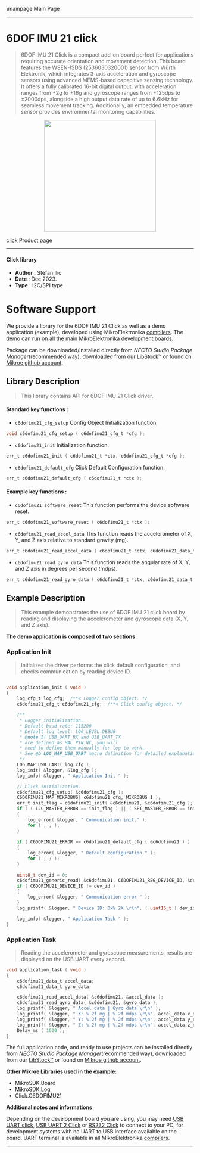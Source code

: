 \mainpage Main Page

---
# 6DOF IMU 21 click

> 6DOF IMU 21 Click is a compact add-on board perfect for applications requiring accurate orientation and movement detection. This board features the WSEN-ISDS (2536030320001) sensor from Würth Elektronik, which integrates 3-axis acceleration and gyroscope sensors using advanced MEMS-based capacitive sensing technology. It offers a fully calibrated 16-bit digital output, with acceleration ranges from ±2g to ±16g and gyroscope ranges from ±125dps to ±2000dps, alongside a high output data rate of up to 6.6kHz for seamless movement tracking. Additionally, an embedded temperature sensor provides environmental monitoring capabilities.

<p align="center">
  <img src="https://download.mikroe.com/images/click_for_ide/6dofimu21_click.png" height=300px>
</p>

[click Product page](https://www.mikroe.com/6dof-imu-21-click)

---


#### Click library

- **Author**        : Stefan Ilic
- **Date**          : Dec 2023.
- **Type**          : I2C/SPI type


# Software Support

We provide a library for the 6DOF IMU 21 Click
as well as a demo application (example), developed using MikroElektronika
[compilers](https://www.mikroe.com/necto-studio).
The demo can run on all the main MikroElektronika [development boards](https://www.mikroe.com/development-boards).

Package can be downloaded/installed directly from *NECTO Studio Package Manager*(recommended way), downloaded from our [LibStock&trade;](https://libstock.mikroe.com) or found on [Mikroe github account](https://github.com/MikroElektronika/mikrosdk_click_v2/tree/master/clicks).

## Library Description

> This library contains API for 6DOF IMU 21 Click driver.

#### Standard key functions :

- `c6dofimu21_cfg_setup` Config Object Initialization function.
```c
void c6dofimu21_cfg_setup ( c6dofimu21_cfg_t *cfg );
```

- `c6dofimu21_init` Initialization function.
```c
err_t c6dofimu21_init ( c6dofimu21_t *ctx, c6dofimu21_cfg_t *cfg );
```

- `c6dofimu21_default_cfg` Click Default Configuration function.
```c
err_t c6dofimu21_default_cfg ( c6dofimu21_t *ctx );
```

#### Example key functions :

- `c6dofimu21_software_reset` This function performs the device software reset.
```c
err_t c6dofimu21_software_reset ( c6dofimu21_t *ctx );
```

- `c6dofimu21_read_accel_data` This function reads the accelerometer of X, Y, and Z axis relative to standard gravity (mg).
```c
err_t c6dofimu21_read_accel_data ( c6dofimu21_t *ctx, c6dofimu21_data_t *accel_data );
```

- `c6dofimu21_read_gyro_data` This function reads the angular rate of X, Y, and Z axis in degrees per second (mdps).
```c
err_t c6dofimu21_read_gyro_data ( c6dofimu21_t *ctx, c6dofimu21_data_t *gyro_data );
```

## Example Description

> This example demonstrates the use of 6DOF IMU 21 click board by reading and displaying 
  the accelerometer and gyroscope data (X, Y, and Z axis).

**The demo application is composed of two sections :**

### Application Init

> Initializes the driver performs the click default configuration, 
  and checks communication by reading device ID.

```c

void application_init ( void )
{
    log_cfg_t log_cfg;  /**< Logger config object. */
    c6dofimu21_cfg_t c6dofimu21_cfg;  /**< Click config object. */

    /** 
     * Logger initialization.
     * Default baud rate: 115200
     * Default log level: LOG_LEVEL_DEBUG
     * @note If USB_UART_RX and USB_UART_TX 
     * are defined as HAL_PIN_NC, you will 
     * need to define them manually for log to work. 
     * See @b LOG_MAP_USB_UART macro definition for detailed explanation.
     */
    LOG_MAP_USB_UART( log_cfg );
    log_init( &logger, &log_cfg );
    log_info( &logger, " Application Init " );

    // Click initialization.
    c6dofimu21_cfg_setup( &c6dofimu21_cfg );
    C6DOFIMU21_MAP_MIKROBUS( c6dofimu21_cfg, MIKROBUS_1 );
    err_t init_flag = c6dofimu21_init( &c6dofimu21, &c6dofimu21_cfg );
    if ( ( I2C_MASTER_ERROR == init_flag ) || ( SPI_MASTER_ERROR == init_flag ) )
    {
        log_error( &logger, " Communication init." );
        for ( ; ; );
    }
    
    if ( C6DOFIMU21_ERROR == c6dofimu21_default_cfg ( &c6dofimu21 ) )
    {
        log_error( &logger, " Default configuration." );
        for ( ; ; );
    }

    uint8_t dev_id = 0;
    c6dofimu21_generic_read( &c6dofimu21, C6DOFIMU21_REG_DEVICE_ID, &dev_id, 1 );
    if ( C6DOFIMU21_DEVICE_ID != dev_id )
    {
        log_error( &logger, " Communication error " );
    }
    log_printf( &logger, " Device ID: 0x%.2X \r\n", ( uint16_t ) dev_id );

    log_info( &logger, " Application Task " );
}

```

### Application Task

> Reading the accelerometer and gyroscope measurements, results are displayed on the USB UART every second.

```c
void application_task ( void )
{
    c6dofimu21_data_t accel_data;
    c6dofimu21_data_t gyro_data;

    c6dofimu21_read_accel_data( &c6dofimu21, &accel_data );
    c6dofimu21_read_gyro_data( &c6dofimu21, &gyro_data );
    log_printf( &logger, " Accel data | Gyro data \r\n" );
    log_printf( &logger, " X: %.2f mg | %.2f mdps \r\n", accel_data.x_data, gyro_data.x_data );
    log_printf( &logger, " Y: %.2f mg | %.2f mdps \r\n", accel_data.y_data, gyro_data.y_data );
    log_printf( &logger, " Z: %.2f mg | %.2f mdps \r\n", accel_data.z_data, gyro_data.z_data );
    Delay_ms ( 1000 );
}
```

The full application code, and ready to use projects can be installed directly from *NECTO Studio Package Manager*(recommended way), downloaded from our [LibStock&trade;](https://libstock.mikroe.com) or found on [Mikroe github account](https://github.com/MikroElektronika/mikrosdk_click_v2/tree/master/clicks).

**Other Mikroe Libraries used in the example:**

- MikroSDK.Board
- MikroSDK.Log
- Click.C6DOFIMU21

**Additional notes and informations**

Depending on the development board you are using, you may need
[USB UART click](https://www.mikroe.com/usb-uart-click),
[USB UART 2 Click](https://www.mikroe.com/usb-uart-2-click) or
[RS232 Click](https://www.mikroe.com/rs232-click) to connect to your PC, for
development systems with no UART to USB interface available on the board. UART
terminal is available in all MikroElektronika
[compilers](https://shop.mikroe.com/compilers).

---

